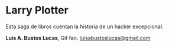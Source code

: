 # Larry Plotter

Esta saga de libros cuentan la historia de un hacker excepcional.

**Luis A. Bustos Lucas**, Git fan.
luisabustoslucas@gmail.com

